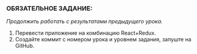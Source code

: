 ### **ОБЯЗАТЕЛЬНОЕ ЗАДАНИЕ:** 

_Продолжить работать с результатами предыдущего урока._

1. Перевести приложение на комбинацию React+Redux. 
2. Создайте коммит с номером урока и уровнем задания, запуште на GitHub.

